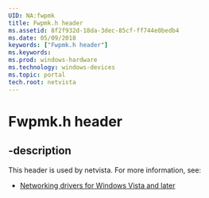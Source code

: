 ```yaml
---
UID: NA:fwpmk
title: Fwpmk.h header
ms.assetid: 8f2f932d-18da-3dec-85cf-ff744e0bedb4
ms.date: 05/09/2018
keywords: ["Fwpmk.h header"]
ms.keywords: 
ms.prod: windows-hardware
ms.technology: windows-devices
ms.topic: portal
tech.root: netvista
---
```


# Fwpmk.h header


## -description


This header is used by netvista. For more information, see:

- [Networking drivers for Windows Vista and later](../_netvista/index.md)
